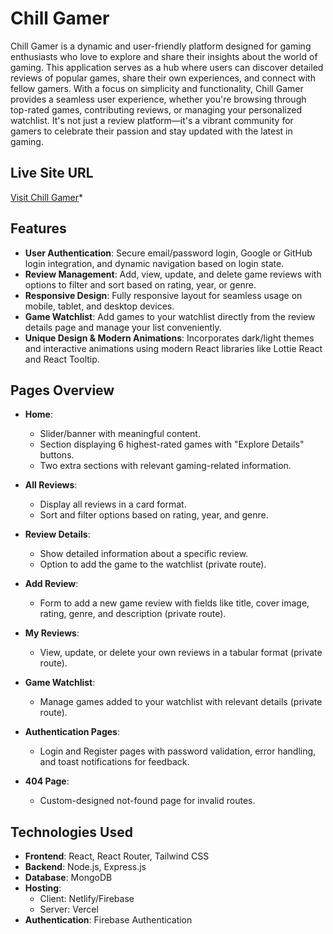 
# Chill Gamer  

Chill Gamer is a dynamic and user-friendly platform designed for gaming enthusiasts who love to explore and share their insights about the world of gaming. This application serves as a hub where users can discover detailed reviews of popular games, share their own experiences, and connect with fellow gamers. With a focus on simplicity and functionality, Chill Gamer provides a seamless user experience, whether you're browsing through top-rated games, contributing reviews, or managing your personalized watchlist. It's not just a review platform—it's a vibrant community for gamers to celebrate their passion and stay updated with the latest in gaming.  

## Live Site URL  
[Visit Chill Gamer](https://game-revew-app.web.app/)*  

## Features  
- **User Authentication**: Secure email/password login, Google or GitHub login integration, and dynamic navigation based on login state.  
- **Review Management**: Add, view, update, and delete game reviews with options to filter and sort based on rating, year, or genre.  
- **Responsive Design**: Fully responsive layout for seamless usage on mobile, tablet, and desktop devices.  
- **Game Watchlist**: Add games to your watchlist directly from the review details page and manage your list conveniently.  
- **Unique Design & Modern Animations**: Incorporates dark/light themes and interactive animations using modern React libraries like Lottie React and React Tooltip.  

## Pages Overview  
- **Home**:  
  - Slider/banner with meaningful content.  
  - Section displaying 6 highest-rated games with "Explore Details" buttons.  
  - Two extra sections with relevant gaming-related information.  

- **All Reviews**:  
  - Display all reviews in a card format.  
  - Sort and filter options based on rating, year, and genre.  

- **Review Details**:  
  - Show detailed information about a specific review.  
  - Option to add the game to the watchlist (private route).  

- **Add Review**:  
  - Form to add a new game review with fields like title, cover image, rating, genre, and description (private route).  

- **My Reviews**:  
  - View, update, or delete your own reviews in a tabular format (private route).  

- **Game Watchlist**:  
  - Manage games added to your watchlist with relevant details (private route).  

- **Authentication Pages**:  
  - Login and Register pages with password validation, error handling, and toast notifications for feedback.  

- **404 Page**:  
  - Custom-designed not-found page for invalid routes.  

## Technologies Used  
- **Frontend**: React, React Router, Tailwind CSS  
- **Backend**: Node.js, Express.js  
- **Database**: MongoDB  
- **Hosting**:  
  - Client: Netlify/Firebase  
  - Server: Vercel  
- **Authentication**: Firebase Authentication  

